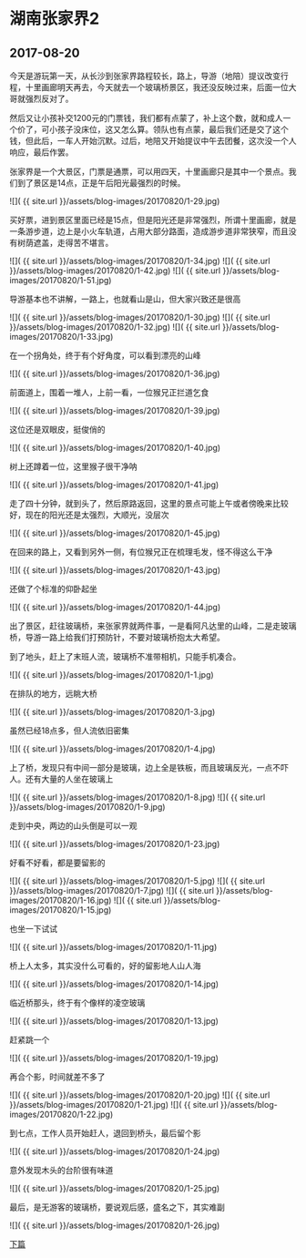 湖南张家界2
====================

2017-08-20
------------------------

今天是游玩第一天，从长沙到张家界路程较长，路上，导游（地陪）提议改变行程，十里画廊明天再去，今天就去一个玻璃桥景区，我还没反映过来，后面一位大哥就强烈反对了。

然后又让小孩补交1200元的门票钱，我们都有点蒙了，补上这个数，就和成人一个价了，可小孩子没床位，这又怎么算。领队也有点蒙，最后我们还是交了这个钱，但此后，一车人开始沉默。过后，地陪又开始提议中午去团餐，这次没一个人响应，最后作罢。

张家界是一个大景区，门票是通票，可以用四天，十里画廊只是其中一个景点。我们到了景区是14点，正是午后阳光最强烈的时候。

![]( {{ site.url }}/assets/blog-images/20170820/1-29.jpg)

买好票，进到景区里面已经是15点，但是阳光还是非常强烈，所谓十里画廊，就是一条游步道，边上是小火车轨道，占用大部分路面，造成游步道非常狭窄，而且没有树荫遮盖，走得苦不堪言。

![]( {{ site.url }}/assets/blog-images/20170820/1-34.jpg)
![]( {{ site.url }}/assets/blog-images/20170820/1-42.jpg)
![]( {{ site.url }}/assets/blog-images/20170820/1-51.jpg)

导游基本也不讲解，一路上，也就看山是山，但大家兴致还是很高

![]( {{ site.url }}/assets/blog-images/20170820/1-30.jpg)
![]( {{ site.url }}/assets/blog-images/20170820/1-32.jpg)
![]( {{ site.url }}/assets/blog-images/20170820/1-33.jpg)

在一个拐角处，终于有个好角度，可以看到漂亮的山峰

![]( {{ site.url }}/assets/blog-images/20170820/1-36.jpg)

前面道上，围着一堆人，上前一看，一位猴兄正拦道乞食

![]( {{ site.url }}/assets/blog-images/20170820/1-39.jpg)

这位还是双眼皮，挺俊俏的

![]( {{ site.url }}/assets/blog-images/20170820/1-40.jpg)

树上还蹲着一位，这里猴子很干净呐

![]( {{ site.url }}/assets/blog-images/20170820/1-41.jpg)

走了四十分钟，就到头了，然后原路返回，这里的景点可能上午或者傍晚来比较好，现在的阳光还是太强烈，大顺光，没层次

![]( {{ site.url }}/assets/blog-images/20170820/1-45.jpg)

在回来的路上，又看到另外一侧，有位猴兄正在梳理毛发，怪不得这么干净

![]( {{ site.url }}/assets/blog-images/20170820/1-43.jpg)

还做了个标准的仰卧起坐

![]( {{ site.url }}/assets/blog-images/20170820/1-44.jpg)

出了景区，赶往玻璃桥，来张家界就两件事，一是看阿凡达里的山峰，二是走玻璃桥，导游一路上给我们打预防针，不要对玻璃桥抱太大希望。

到了地头，赶上了末班人流，玻璃桥不准带相机，只能手机凑合。

![]( {{ site.url }}/assets/blog-images/20170820/1-1.jpg)

在排队的地方，远眺大桥

![]( {{ site.url }}/assets/blog-images/20170820/1-3.jpg)

虽然已经18点多，但人流依旧密集

![]( {{ site.url }}/assets/blog-images/20170820/1-4.jpg)

上了桥，发现只有中间一部分是玻璃，边上全是铁板，而且玻璃反光，一点不吓人。还有大量的人坐在玻璃上

![]( {{ site.url }}/assets/blog-images/20170820/1-8.jpg)
![]( {{ site.url }}/assets/blog-images/20170820/1-9.jpg)

走到中央，两边的山头倒是可以一观

![]( {{ site.url }}/assets/blog-images/20170820/1-23.jpg)

好看不好看，都是要留影的

![]( {{ site.url }}/assets/blog-images/20170820/1-5.jpg)
![]( {{ site.url }}/assets/blog-images/20170820/1-7.jpg)
![]( {{ site.url }}/assets/blog-images/20170820/1-16.jpg)
![]( {{ site.url }}/assets/blog-images/20170820/1-15.jpg)

也坐一下试试

![]( {{ site.url }}/assets/blog-images/20170820/1-11.jpg)

桥上人太多，其实没什么可看的，好的留影地人山人海

![]( {{ site.url }}/assets/blog-images/20170820/1-14.jpg)

临近桥那头，终于有个像样的凌空玻璃

![]( {{ site.url }}/assets/blog-images/20170820/1-13.jpg)

赶紧跳一个

![]( {{ site.url }}/assets/blog-images/20170820/1-19.jpg)

再合个影，时间就差不多了

![]( {{ site.url }}/assets/blog-images/20170820/1-20.jpg)
![]( {{ site.url }}/assets/blog-images/20170820/1-21.jpg)
![]( {{ site.url }}/assets/blog-images/20170820/1-22.jpg)

到七点，工作人员开始赶人，退回到桥头，最后留个影

![]( {{ site.url }}/assets/blog-images/20170820/1-24.jpg)

意外发现木头的台阶很有味道

![]( {{ site.url }}/assets/blog-images/20170820/1-25.jpg)

最后，是无游客的玻璃桥，要说观后感，盛名之下，其实难副

![]( {{ site.url }}/assets/blog-images/20170820/1-26.jpg)

[下篇](/2017/08/21/张家界3.html)